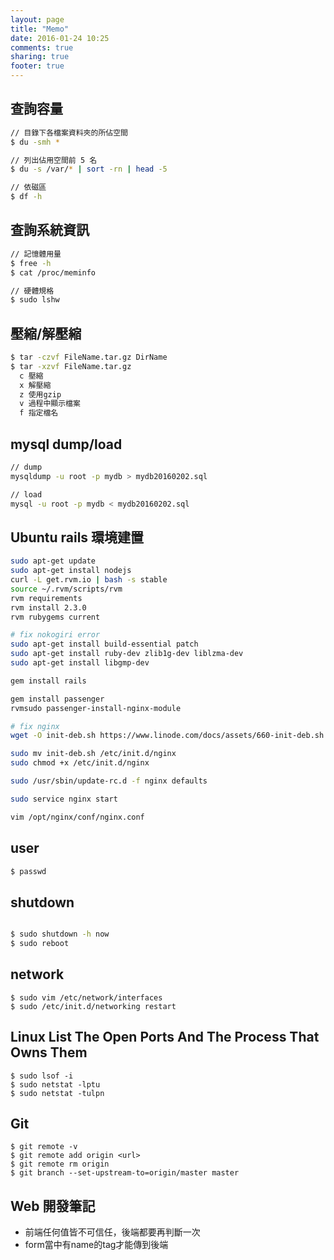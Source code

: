```yaml
---
layout: page
title: "Memo"
date: 2016-01-24 10:25
comments: true
sharing: true
footer: true
---
```


## 查詢容量

```bash du檢視檔案資料夾/df檢視整體磁區
// 目錄下各檔案資料夾的所佔空間
$ du -smh *

// 列出佔用空間前 5 名
$ du -s /var/* | sort -rn | head -5

// 依磁區
$ df -h
```

## 查詢系統資訊

```bash linux
// 記憶體用量
$ free -h
$ cat /proc/meminfo

// 硬體規格
$ sudo lshw
```

## 壓縮/解壓縮

```bash tar
$ tar -czvf FileName.tar.gz DirName
$ tar -xzvf FileName.tar.gz
  c 壓縮
  x 解壓縮
  z 使用gzip 
  v 過程中顯示檔案
  f 指定檔名
```

## mysql dump/load

```bash mysql
// dump
mysqldump -u root -p mydb > mydb20160202.sql

// load
mysql -u root -p mydb < mydb20160202.sql
```


## Ubuntu rails 環境建置

```bash ruby on rails
sudo apt-get update
sudo apt-get install nodejs
curl -L get.rvm.io | bash -s stable
source ~/.rvm/scripts/rvm
rvm requirements
rvm install 2.3.0
rvm rubygems current

# fix nokogiri error
sudo apt-get install build-essential patch
sudo apt-get install ruby-dev zlib1g-dev liblzma-dev
sudo apt-get install libgmp-dev

gem install rails
```


```bash ngnix passenger
gem install passenger
rvmsudo passenger-install-nginx-module

# fix nginx
wget -O init-deb.sh https://www.linode.com/docs/assets/660-init-deb.sh

sudo mv init-deb.sh /etc/init.d/nginx
sudo chmod +x /etc/init.d/nginx

sudo /usr/sbin/update-rc.d -f nginx defaults

sudo service nginx start

vim /opt/nginx/conf/nginx.conf
```

## user

```bash
$ passwd
```

## shutdown

```bash shutdown

$ sudo shutdown -h now
$ sudo reboot

```

## network

```
$ sudo vim /etc/network/interfaces
$ sudo /etc/init.d/networking restart

```

## Linux List The Open Ports And The Process That Owns Them

```
$ sudo lsof -i
$ sudo netstat -lptu
$ sudo netstat -tulpn
```

## Git
 
```
$ git remote -v
$ git remote add origin <url>
$ git remote rm origin
$ git branch --set-upstream-to=origin/master master
```

## Web 開發筆記

* 前端任何值皆不可信任，後端都要再判斷一次
* form當中有name的tag才能傳到後端

